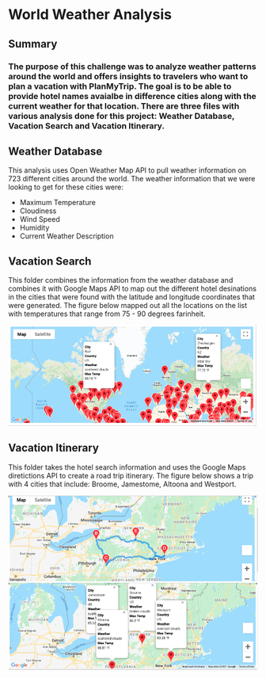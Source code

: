 # World Weather Analysis
## Summary
### The purpose of this challenge was to analyze weather patterns around the world and offers insights to travelers who want to plan a vacation with PlanMyTrip.  The goal is to be able to provide hotel names avaialbe in difference cities along with the current weather for that location.  There are three files with various analysis done for this project: Weather Database, Vacation Search and Vacation Itinerary. 


## Weather Database
This analysis uses Open Weather Map API to pull weather information on 723 different cities around the world. The weather information that we were looking to get for these cities were:

- Maximum Temperature
- Cloudiness
- Wind Speed
- Humidity
- Current Weather Description


## Vacation Search
This folder combines the information from the weather database and combines it with Google Maps API to map out the different hotel desinations in the cities that were found with the latitude and longitude coordinates that were generated.  The figure below mapped out all the locations on the list with temperatures that range from 75 - 90 degrees farinheit. 

![](Vacation_Search/WeatherPy_Vacation_map.png)

## Vacation Itinerary
This folder takes the hotel search information and uses the Google Maps diretictions API to create a road trip itinerary.  The figure below shows a trip with 4 cities that include: Broome, Jamestome, Altoona and Westport.

![](Vacation_Itinerary/WeatherPy_travel_map.png)
![](Vacation_Itinerary/WeatherPy_travel_map_markers.png)
